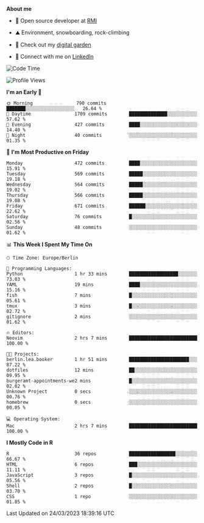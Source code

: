 **About me**

- 💼 Open source developer at [RMI](https://rmi.org/)

- ⛰️ Environment, snowboarding, rock-climbing

- 🌱 Check out my [digital garden](https://jdhoffa.github.io/)

- 📱 Connect with me on [LinkedIn](https://www.linkedin.com/in/jackson-hoffart/)
 
<!--START_SECTION:waka-->
![Code Time](http://img.shields.io/badge/Code%20Time-36%20hrs%2048%20mins-blue)

![Profile Views](http://img.shields.io/badge/Profile%20Views-0-blue)

**I'm an Early 🐤** 

```text
🌞 Morning                790 commits         ███████░░░░░░░░░░░░░░░░░░   26.64 % 
🌆 Daytime                1709 commits        ██████████████░░░░░░░░░░░   57.62 % 
🌃 Evening                427 commits         ████░░░░░░░░░░░░░░░░░░░░░   14.40 % 
🌙 Night                  40 commits          ░░░░░░░░░░░░░░░░░░░░░░░░░   01.35 % 
```
📅 **I'm Most Productive on Friday** 

```text
Monday                   472 commits         ████░░░░░░░░░░░░░░░░░░░░░   15.91 % 
Tuesday                  569 commits         █████░░░░░░░░░░░░░░░░░░░░   19.18 % 
Wednesday                564 commits         █████░░░░░░░░░░░░░░░░░░░░   19.02 % 
Thursday                 566 commits         █████░░░░░░░░░░░░░░░░░░░░   19.08 % 
Friday                   671 commits         ██████░░░░░░░░░░░░░░░░░░░   22.62 % 
Saturday                 76 commits          █░░░░░░░░░░░░░░░░░░░░░░░░   02.56 % 
Sunday                   48 commits          ░░░░░░░░░░░░░░░░░░░░░░░░░   01.62 % 
```


📊 **This Week I Spent My Time On** 

```text
🕑︎ Time Zone: Europe/Berlin

💬 Programming Languages: 
Python                   1 hr 33 mins        ██████████████████░░░░░░░   73.03 % 
YAML                     19 mins             ████░░░░░░░░░░░░░░░░░░░░░   15.16 % 
fish                     7 mins              █░░░░░░░░░░░░░░░░░░░░░░░░   05.61 % 
tmux                     3 mins              █░░░░░░░░░░░░░░░░░░░░░░░░   02.72 % 
gitignore                2 mins              ░░░░░░░░░░░░░░░░░░░░░░░░░   01.62 % 

🔥 Editors: 
Neovim                   2 hrs 7 mins        █████████████████████████   100.00 % 

🐱‍💻 Projects: 
berlin.lea.booker        1 hr 51 mins        ██████████████████████░░░   87.22 % 
dotfiles                 12 mins             ██░░░░░░░░░░░░░░░░░░░░░░░   09.95 % 
burgeramt-appointments-we2 mins              █░░░░░░░░░░░░░░░░░░░░░░░░   02.02 % 
Unknown Project          0 secs              ░░░░░░░░░░░░░░░░░░░░░░░░░   00.76 % 
homebrew                 0 secs              ░░░░░░░░░░░░░░░░░░░░░░░░░   00.05 % 

💻 Operating System: 
Mac                      2 hrs 7 mins        █████████████████████████   100.00 % 
```

**I Mostly Code in R** 

```text
R                        36 repos            █████████████████░░░░░░░░   66.67 % 
HTML                     6 repos             ███░░░░░░░░░░░░░░░░░░░░░░   11.11 % 
JavaScript               3 repos             █░░░░░░░░░░░░░░░░░░░░░░░░   05.56 % 
Shell                    2 repos             █░░░░░░░░░░░░░░░░░░░░░░░░   03.70 % 
CSS                      1 repo              ░░░░░░░░░░░░░░░░░░░░░░░░░   01.85 % 
```




 Last Updated on 24/03/2023 18:39:16 UTC
<!--END_SECTION:waka-->
